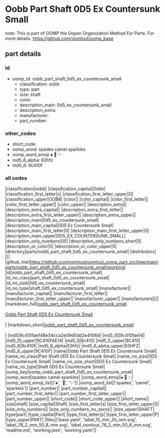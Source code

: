 # Oobb Part Shaft 0D5 Ex Countersunk Small  

note: This is part of OOMP the Oopen Organization Method For Parts. For more details: https://github.com/oomlout/oomp_base

##  part details





### id
* oomp_id: oobb_part_shaft_0d5_ex_countersunk_small
  * classification: oobb
  * type: part
  * size: shaft
  * color: 
  * description_main: 0d5_ex_countersunk_small
  * description_extra: 
  * manufacturer: 
  * part_number: 

### other_codes
* short_code: 
* oomp_word: spades camel sparkles
* oomp_word_emoji :spades: :camel: :sparkles:
* md5_6_alpha: 63hfz
* md5_6: 9c410f

### all codes 
|classification|oobb|
|classification_capital|Oobb|
|classification_first_letter|o|
|classification_first_letter_upper|O|
|classification_upper|OOBB|
|color||
|color_capital||
|color_first_letter||
|color_first_letter_upper||
|color_upper||
|description_extra||
|description_extra_capital||
|description_extra_first_letter||
|description_extra_first_letter_upper||
|description_extra_upper||
|description_main|0d5_ex_countersunk_small|
|description_main_capital|0D5 Ex Countersunk Small|
|description_main_first_letter|0|
|description_main_first_letter_upper|0|
|description_main_upper|0D5_EX_COUNTERSUNK_SMALL|
|description_only_numbers|05|
|description_only_numbers_short|5|
|description_or_color|5|
|description_or_color_upper|5|
|directory|parts/oobb_part_shaft_0d5_ex_countersunk_small|
|distributors|[]|
|github_link|https://github.com/oomlout/oomlout_oomp_part_src/tree/main/parts/oobb_part_shaft_0d5_ex_countersunk_small/working|
|id|oobb_part_shaft_0d5_ex_countersunk_small|
|id_no_class|part_shaft_0d5_ex_countersunk_small|
|id_no_size|0d5_ex_countersunk_small|
|id_no_type|shaft_0d5_ex_countersunk_small|
|manufacturer||
|manufacturer_capital||
|manufacturer_first_letter||
|manufacturer_first_letter_upper||
|manufacturer_upper||
|manufacturers|[]|
|markdown_full|[oobb_part_shaft_0d5_ex_countersunk_small](https://github.com/oomlout/oomlout_oomp_part_src/tree/main/parts/oobb_part_shaft_0d5_ex_countersunk_small/working)<br>[](https://github.com/oomlout/oomlout_oomp_part_src/tree/main/parts/oobb_part_shaft_0d5_ex_countersunk_small/working)<br>[Oobb Part Shaft 0D5 Ex Countersunk Small](https://github.com/oomlout/oomlout_oomp_part_src/tree/main/parts/oobb_part_shaft_0d5_ex_countersunk_small/working)<br><br>|
|markdown_short|[oobb_part_shaft_0d5_ex_countersunk_small](https://github.com/oomlout/oomlout_oomp_part_src/tree/main/parts/oobb_part_shaft_0d5_ex_countersunk_small/working)<br><br>|
|md5|9c410fae148e34cca2e09d0dd2e4106d|
|md5_10|9c410fae14|
|md5_10_upper|9C410FAE14|
|md5_5|9c410|
|md5_5_upper|9C410|
|md5_6|9c410f|
|md5_6_alpha|63hfz|
|md5_6_alpha_upper|63HFZ|
|md5_6_upper|9C410F|
|name|Oobb Part Shaft 0D5 Ex Countersunk Small|
|name_no_class|Part Shaft 0D5 Ex Countersunk Small|
|name_no_size|0D5 Ex Countersunk Small|
|name_no_size_short|0D5 Ex Countersunk Small|
|name_no_type|Shaft 0D5 Ex Countersunk Small|
|oomp_key|oomp_oobb_part_shaft_0d5_ex_countersunk_small|
|oomp_word|spades camel sparkles|
|oomp_word_emoji|:spades: :camel: :sparkles:|
|oomp_word_emoji_list|[':spades:', ':camel:', ':sparkles:']|
|oomp_word_list|['spades', 'camel', 'sparkles']|
|part_number||
|part_number_capital||
|part_number_first_letter||
|part_number_first_letter_upper||
|part_number_upper||
|short_code||
|short_code_upper||
|short_name||
|size|shaft|
|size_capital|Shaft|
|size_first_letter|s|
|size_first_letter_upper|S|
|size_only_numbers||
|size_only_numbers_no_zeros||
|size_upper|SHAFT|
|type|part|
|type_capital|Part|
|type_first_letter|p|
|type_first_letter_upper|P|
|type_upper|PART|
|files|['base.yaml', 'label_15_mm_30_mm.svg', 'label_76_2_mm_50_8_mm.svg', 'label_oomlout_76_2_mm_50_8_mm.svg', 'readme.md', 'working.json', 'working.yaml']|
